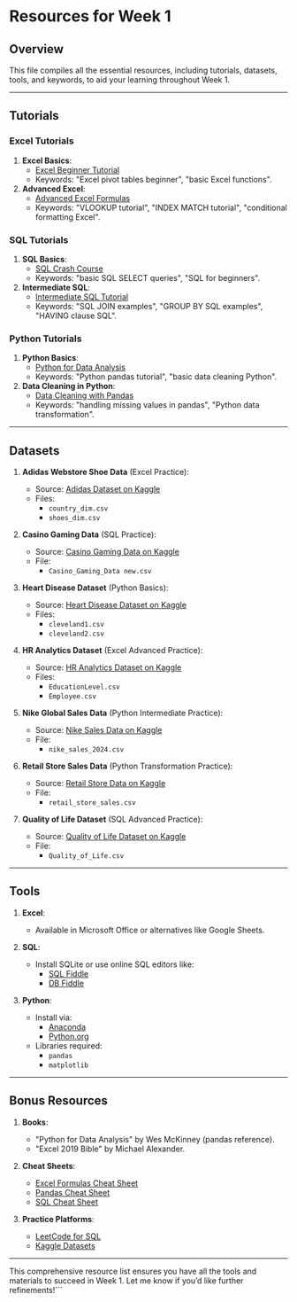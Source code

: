 # Resources for Week 1

## Overview
This file compiles all the essential resources, including tutorials, datasets, tools, and keywords, to aid your learning throughout Week 1.

---

## Tutorials

### Excel Tutorials
1. **Excel Basics**:
   - [Excel Beginner Tutorial](https://www.youtube.com/results?search_query=excel+for+beginners)
   - Keywords: "Excel pivot tables beginner", "basic Excel functions".
2. **Advanced Excel**:
   - [Advanced Excel Formulas](https://www.youtube.com/results?search_query=advanced+excel+formulas)
   - Keywords: "VLOOKUP tutorial", "INDEX MATCH tutorial", "conditional formatting Excel".

### SQL Tutorials
1. **SQL Basics**:
   - [SQL Crash Course](https://www.youtube.com/results?search_query=sql+basics+crash+course)
   - Keywords: "basic SQL SELECT queries", "SQL for beginners".
2. **Intermediate SQL**:
   - [Intermediate SQL Tutorial](https://www.youtube.com/results?search_query=intermediate+sql+joins+group+by)
   - Keywords: "SQL JOIN examples", "GROUP BY SQL examples", "HAVING clause SQL".

### Python Tutorials
1. **Python Basics**:
   - [Python for Data Analysis](https://www.youtube.com/results?search_query=python+data+analysis+basics)
   - Keywords: "Python pandas tutorial", "basic data cleaning Python".
2. **Data Cleaning in Python**:
   - [Data Cleaning with Pandas](https://www.youtube.com/results?search_query=data+cleaning+with+pandas)
   - Keywords: "handling missing values in pandas", "Python data transformation".

---

## Datasets
1. **Adidas Webstore Shoe Data** (Excel Practice):
   - Source: [Adidas Dataset on Kaggle](https://www.kaggle.com/datasets/tamsnd/adidas-webstore-shoe-data)
   - Files:
     - `country_dim.csv`
     - `shoes_dim.csv`

2. **Casino Gaming Data** (SQL Practice):
   - Source: [Casino Gaming Data on Kaggle](https://www.kaggle.com/datasets/willianoliveiragibin/casino-gaming-data)
   - File:
     - `Casino_Gaming_Data new.csv`

3. **Heart Disease Dataset** (Python Basics):
   - Source: [Heart Disease Dataset on Kaggle](https://www.kaggle.com/datasets/hosammhmdali/heart-disease-dataset)
   - Files:
     - `cleveland1.csv`
     - `cleveland2.csv`

4. **HR Analytics Dataset** (Excel Advanced Practice):
   - Source: [HR Analytics Dataset on Kaggle](https://www.kaggle.com/datasets/davidafolayan/hr-analytics)
   - Files:
     - `EducationLevel.csv`
     - `Employee.csv`

5. **Nike Global Sales Data** (Python Intermediate Practice):
   - Source: [Nike Sales Data on Kaggle](https://www.kaggle.com/datasets/ayushcx/nike-global-sales-data-2024)
   - File:
     - `nike_sales_2024.csv`

6. **Retail Store Sales Data** (Python Transformation Practice):
   - Source: [Retail Store Data on Kaggle](https://www.kaggle.com/datasets/ahmedmohamed2003/retail-store-sales-dirty-for-data-cleaning)
   - File:
     - `retail_store_sales.csv`

7. **Quality of Life Dataset** (SQL Advanced Practice):
   - Source: [Quality of Life Dataset on Kaggle](https://www.kaggle.com/datasets/ahmedmohamed2003/quality-of-life-for-each-country)
   - File:
     - `Quality_of_Life.csv`

---

## Tools
1. **Excel**:
   - Available in Microsoft Office or alternatives like Google Sheets.

2. **SQL**:
   - Install SQLite or use online SQL editors like:
     - [SQL Fiddle](http://sqlfiddle.com/)
     - [DB Fiddle](https://www.db-fiddle.com/)

3. **Python**:
   - Install via:
     - [Anaconda](https://www.anaconda.com/products/distribution)
     - [Python.org](https://www.python.org/downloads/)
   - Libraries required:
     - `pandas`
     - `matplotlib`

---

## Bonus Resources
1. **Books**:
   - "Python for Data Analysis" by Wes McKinney (pandas reference).
   - "Excel 2019 Bible" by Michael Alexander.

2. **Cheat Sheets**:
   - [Excel Formulas Cheat Sheet](https://exceljet.net/)
   - [Pandas Cheat Sheet](https://pandas.pydata.org/Pandas_Cheat_Sheet.pdf)
   - [SQL Cheat Sheet](https://www.datacamp.com/resources/sql-cheat-sheet)

3. **Practice Platforms**:
   - [LeetCode for SQL](https://leetcode.com/problemset/database/)
   - [Kaggle Datasets](https://www.kaggle.com/datasets)

---

This comprehensive resource list ensures you have all the tools and materials to succeed in Week 1. Let me know if you’d like further refinements!```

